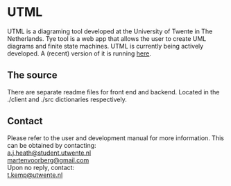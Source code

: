 # UTML
UTML is a diagraming tool developed at the University of Twente in The Netherlands.
Tye tool is a web app that allows the user to create UML diagrams and finite state machines.
UTML is currently being actively developed. A (recent) version of it is running [here](https://utml.nl/).

## The source
There are separate readme files for front end and backend.
Located in the ./client and ./src dictionaries respectively.


## Contact
Please refer to the user and development manual for more information.
This can be obtained by contacting: \
a.j.heath@student.utwente.nl\
martenvoorberg@gmail.com\
Upon no reply, contact:\
t.kemp@utwente.nl
